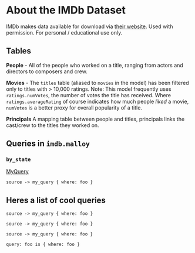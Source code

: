 # About the IMDb Dataset

IMDb makes data available for download via [their website](https://www.imdb.com/interfaces/). 
Used with permission. 
For personal / educational use only.


## Tables

**People** - All of the people who worked on a title, ranging from actors and directors to composers and crew.

**Movies** - The `titles` table (aliased to `movies` in the model) has been filtered only to titles with > 10,000 ratings. Note: This model frequently uses `ratings.numVotes`, the number of votes the title has received. Where `ratings.averageRating` of course indicates how much people _liked_ a movie, `numVotes` is a better proxy for overall popularity of a title. 

**Principals** A mapping table between people and titles, principals links the cast/crew to the titles they worked on.


## Queries in `imdb.malloy`

### <!--malloy-query model="airports.malloy" source="airports" query="by_state"--> `by_state`


[MyQuery](malloy://foo.malloy/bar/my_query)


<!-- mq model="airports.malloy" -->


<!-- malloy-query 
  name="My Cool Query"
  description="This is a super cool query" 
-->
```malloy
source -> my_query { where: foo }
```

## Heres a list of cool queries


<!-- malloy-query  
  name="My Cool Query"
  description="This is a super cool query" 
  code="source -> my_query { where: foo }"
-->
```malloy
source -> my_query { where: foo }
```

<!-- malloy-query  
  name="My Cool Query"
  description="This is a super cool query" 
  code="source -> my_query { where: foo }"
-->
```malloy
source -> my_query { where: foo }
```

<!-- malloy-query  
  name="My Cool Query"
  description="This is a super cool query" 
  code="source -> my_query { where: foo }"
-->
```malloy
source -> my_query { where: foo }
```

<!-- malloy-query  
  name="My Cool Query"
  description="This is a super cool query" 
  code="source -> my_query { where: foo }"
  renderer="dashboard"
  source="foo"
-->
```malloy
query: foo is { where: foo }
```